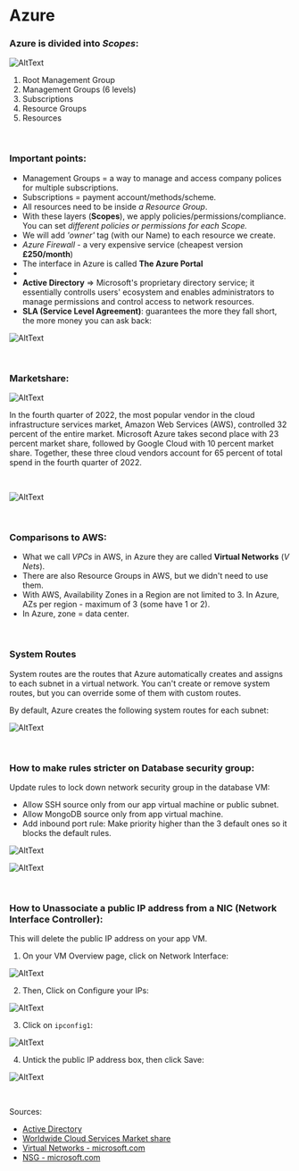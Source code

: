 # Azure

### Azure is divided into *Scopes*:
![AltText](Images/scope-levels.png)

1. Root Management Group
2. Management Groups (6 levels)
3. Subscriptions
4. Resource Groups
5. Resources

<br>

### Important points:
* Management Groups = a way to manage and access company polices for multiple subscriptions.
* Subscriptions = payment account/methods/scheme.
* All resources need to be inside *a Resource Group*. 
* With these layers (**Scopes**), we apply policies/permissions/compliance. You can set *different policies or permissions for each Scope.* 
* We will add *'owner'* tag (with our Name) to each resource we create.
* *Azure Firewall* - a very expensive service (cheapest version **£250/month**)
* The interface in Azure is called **The Azure Portal** 
* 
* **Active Directory** => Microsoft's proprietary directory service; it essentially controlls users' ecosystem and enables administrators to manage permissions and control access to network resources. 
* **SLA (Service Level Agreement)**: guarantees the more they fall short, the more money you can ask back:

![AltText](Images/cloud-advantage-service-credit.png)

<br>

### Marketshare:

![AltText](Images/cloud-providers-market-share-2022.png)

In the fourth quarter of 2022, the most popular vendor in the cloud infrastructure services market, Amazon Web Services (AWS), controlled 32 percent of the entire market. Microsoft Azure takes second place with 23 percent market share, followed by Google Cloud with 10 percent market share. Together, these three cloud vendors account for 65 percent of total spend in the fourth quarter of 2022.

<br>

![AltText](Images/2tier_diagram_azure.png)

<br>

### Comparisons to AWS:
* What we call *VPCs* in AWS, in Azure they are called **Virtual Networks** (*V Nets*).
* There are also Resource Groups in AWS, but we didn't need to use them.
* With AWS, Availability Zones in a Region are not limited to 3. In Azure, AZs per region - maximum of 3 (some have 1 or 2). 
* In Azure, zone = data center.

<br>

### System Routes
System routes are the routes that Azure automatically creates and assigns to each subnet in a virtual network. You can't create or remove system routes, but you can override some of them with custom routes.

By default, Azure creates the following system routes for each subnet:

![AltText](Images/routes.png)


<br>

### How to make rules stricter on Database security group:

Update rules to lock down network security group in the database VM:  
* Allow SSH source only from our app virtual machine or public subnet.
* Allow MongoDB source only from app virtual machine.
* Add inbound port rule: Make priority higher than the 3 default ones so it blocks the default rules.

![AltText](Images/secure_nsg1.png)

![AltText](Images/secure_nsg2.png)


<br>

### How to Unassociate a public IP address from a NIC (Network Interface Controller):
This will delete the public IP address on your app VM.

1. On your VM Overview page, click on Network Interface:

![AltText](Images/remove_ip_1.png)

2. Then, Click on Configure your IPs:

![AltText](Images/remove_ip_2.png)

3. Click on `ipconfig1`:

![AltText](Images/remove_ip_3.png)

4. Untick the public IP address box, then click Save:

![AltText](Images/remove_ip_4.png)


<br>

Sources:
- [Active Directory](https://www.lepide.com/blog/what-is-active-directory-and-how-does-it-work/)
- [Worldwide Cloud Services Market share](https://www.statista.com/statistics/967365/worldwide-cloud-infrastructure-services-market-share-vendor/)
- [Virtual Networks - microsoft.com](https://learn.microsoft.com/en-us/azure/virtual-network/virtual-networks-udr-overview)
- [NSG - microsoft.com](https://learn.microsoft.com/en-us/azure/virtual-network/network-security-groups-overview)